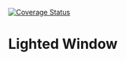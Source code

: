[![Coverage Status](https://coveralls.io/repos/github/igornfaustino/lighted-window-send4/badge.svg?branch=master)](https://coveralls.io/github/igornfaustino/lighted-window-send4?branch=master)

# Lighted Window
